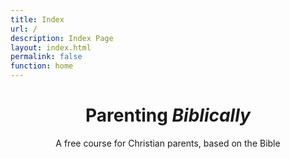 ```yaml
---
title: Index
url: /
description: Index Page
layout: index.html
permalink: false
function: home
---
```


  <header class="tac">
    <h1 class="mega">Parenting <em>Biblically</em></h1>
    <p class="attention-grabber">A free course for Christian parents, based on the Bible</p>
  </header>
